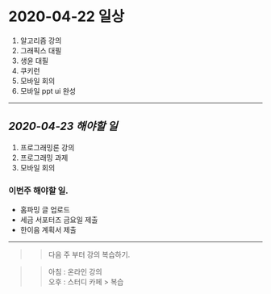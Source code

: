 # 2020-04-22 일상 
1. 알고리즘 강의
2. 그래픽스 대필
3. 생윤 대필
4. 쿠키런
5. 모바일 회의
6. 모바일 ppt ui 완성

-----------------------------------
## *2020-04-23 해야할 일*
1. 프로그래밍론 강의
2. 프로그래밍 과제
3. 모바일 회의 

### 이번주 해야할 일.
- 홈파밍 글 업로드
- 세금 서포터즈 금요일 제출
- 한이음 계획서 제출
-----------
>> 다음 주 부터 강의 복습하기.

>> 아침 : 온라인 강의<BR>
>> 오후 : 스터디 카페 > 복습